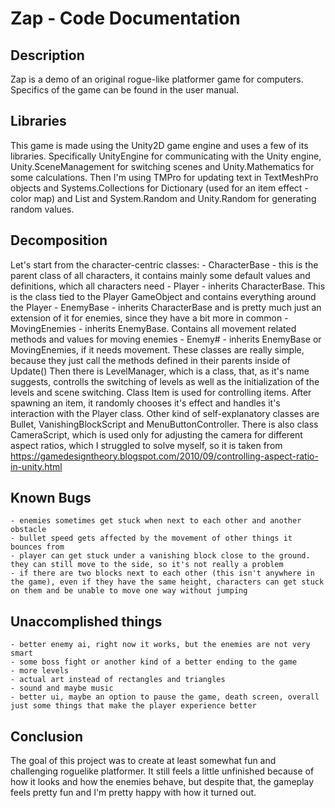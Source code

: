 # Zap - Code Documentation

## Description

Zap is a demo of an original rogue-like platformer game for computers. Specifics of the game can be found in the user manual.

## Libraries

This game is made using the Unity2D game engine and uses a few of its libraries. Specifically UnityEngine for communicating with the Unity engine, Unity.SceneManagement for switching scenes and Unity.Mathematics for some calculations. Then I'm using TMPro for updating text in TextMeshPro objects and Systems.Collections for Dictionary (used for an item effect - color map) and List and System.Random and Unity.Random for generating random values.

## Decomposition

Let's start from the character-centric classes:
    - CharacterBase - this is the parent class of all characters, it contains mainly some default values and definitions, which all characters need
    - Player - inherits CharacterBase. This is the class tied to the Player GameObject and contains everything around the Player
    - EnemyBase - inherits CharacterBase and is pretty much just an extension of it for enemies, since they have a bit more in common
    - MovingEnemies - inherits EnemyBase. Contains all movement related methods and values for moving enemies
    - Enemy# - inherits EnemyBase or MovingEnemies, if it needs movement. These classes are really simple, because they just call the methods defined in their parents inside of Update()
Then there is LevelManager, which is a class, that, as it's name suggests, controlls the switching of levels as well as the initialization of the levels and scene switching.
Class Item is used for controlling items. After spawning an item, it randomly chooses it's effect and handles it's interaction with the Player class.
Other kind of self-explanatory classes are Bullet, VanishingBlockScript and MenuButtonController.
There is also class CameraScript, which is used only for adjusting the camera for different aspect ratios, which I struggled to solve myself, so it is taken from https://gamedesigntheory.blogspot.com/2010/09/controlling-aspect-ratio-in-unity.html

## Known Bugs

    - enemies sometimes get stuck when next to each other and another obstacle
    - bullet speed gets affected by the movement of other things it bounces from
    - player can get stuck under a vanishing block close to the ground. they can still move to the side, so it's not really a problem
    - if there are two blocks next to each other (this isn't anywhere in the game), even if they have the same height, characters can get stuck on them and be unable to move one way without jumping

## Unaccomplished things

    - better enemy ai, right now it works, but the enemies are not very smart
    - some boss fight or another kind of a better ending to the game
    - more levels
    - actual art instead of rectangles and triangles
    - sound and maybe music
    - better ui, maybe an option to pause the game, death screen, overall just some things that make the player experience better

## Conclusion

The goal of this project was to create at least somewhat fun and challenging roguelike platformer. It still feels a little unfinished because of how it looks and how the enemies behave, but despite that, the gameplay feels pretty fun and I'm pretty happy with how it turned out.